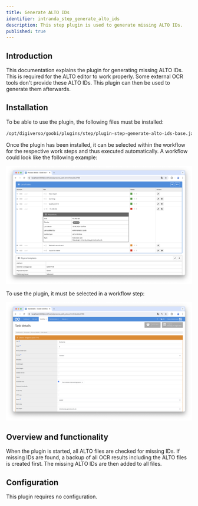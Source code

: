```yaml
---
title: Generate ALTO IDs
identifier: intranda_step_generate_alto_ids
description: This step plugin is used to generate missing ALTO IDs. 
published: true
---
```


## Introduction
This documentation explains the plugin for generating missing ALTO IDs. This is required for the ALTO editor to work properly. Some external OCR tools don't provide these ALTO IDs. This plugin can then be used to generate them afterwards.


## Installation
To be able to use the plugin, the following files must be installed:

```bash
/opt/digiverso/goobi/plugins/step/plugin-step-generate-alto-ids-base.jar
```

Once the plugin has been installed, it can be selected within the workflow for the respective work steps and thus executed automatically. A workflow could look like the following example:

![Example of a workflow structure](screen1_en.png)

To use the plugin, it must be selected in a workflow step:

![Configuration of the workflow step for using the plugin](screen2_en.png)


## Overview and functionality
When the plugin is started, all ALTO files are checked for missing IDs.
If missing IDs are found, a backup of all OCR results including the ALTO files is created first.
The missing ALTO IDs are then added to all files.


## Configuration
This plugin requires no configuration.
